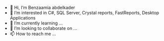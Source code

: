 - 👋 Hi, I’m Benzaamia abdelkader
- 👀 I’m interested in C#, SQL Server, Crystal reports, FastReports, Desktop Applications
- 🌱 I’m currently learning ...
- 💞️ I’m looking to collaborate on ...
- 📫 How to reach me ...

<!---
benzamiaaek/benzamiaaek is a ✨ special ✨ repository because its `README.md` (this file) appears on your GitHub profile.
You can click the Preview link to take a look at your changes.
--->
